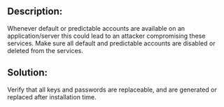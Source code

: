## Description:

Whenever default or predictable accounts are available on an application/server this could
lead to an attacker compromising these services. Make sure all default and predictable
accounts are disabled or deleted from the services.

## Solution:

Verify that all keys and passwords are replaceable, and are generated or
replaced after installation time.
